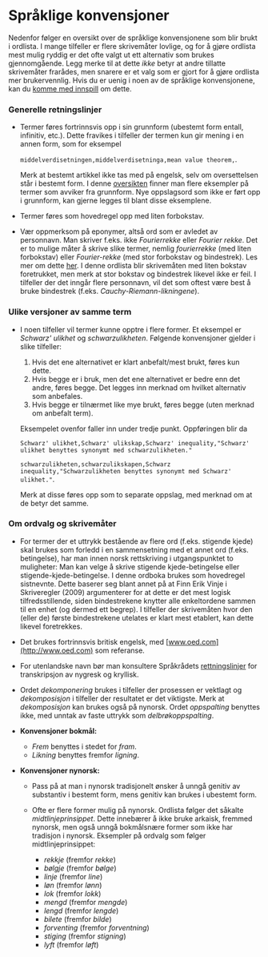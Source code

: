 # Språklige konvensjoner

Nedenfor følger en oversikt over de språklige konvensjonene som blir brukt i ordlista. I mange tilfeller er flere skrivemåter lovlige, og for å gjøre ordlista mest mulig ryddig er det ofte valgt ut ett alternativ som brukes gjennomgående. Legg merke til at dette <i>ikke</i> betyr at andre tillatte skrivemåter frarådes, men snarere er et valg som er gjort for å gjøre ordlista mer brukervennlig. Hvis du er uenig i noen av de språklige konvensjonene, kan du [komme med innspill](innspill.md) om dette. 

### Generelle retningslinjer
* Termer føres fortrinnsvis opp i sin grunnform (ubestemt form entall, infinitiv, etc.). Dette fravikes i tilfeller der termen kun gir mening i en annen form, som for eksempel

  `middelverdisetningen,middelverdisetninga,mean value theorem,`.
 
  Merk at bestemt artikkel ikke tas med på engelsk, selv om oversettelsen står i bestemt form. I denne [oversikten](ikke_grunnform_eksempler.md) finner man flere eksempler på termer som avviker fra grunnform. Nye oppslagsord som ikke er ført opp i grunnform, kan gjerne legges til blant disse eksemplene.

* Termer føres som hovedregel opp med liten forbokstav.

* Vær oppmerksom på eponymer, altså ord som er avledet av personnavn. Man skriver f.eks. ikke <i>Fourierrekke</i> eller <i>Fourier rekke</i>. Det er to mulige måter å skrive slike termer, nemlig <i>fourierrekke</i> (med liten forbokstav) eller <i>Fourier-rekke</i> (med stor forbokstav og bindestrek). Les mer om dette [her](http://www.sprakradet.no/sprakhjelp/Skriverad/Ordlister/eponym-i-fysikk-og-kjemi/). I denne ordlista blir skrivemåten med liten bokstav foretrukket, men merk at stor bokstav og bindestrek likevel ikke er feil. I tilfeller der det inngår flere personnavn, vil det som oftest være best å bruke bindestrek (f.eks. <i>Cauchy-Riemann-likningene</i>). 


### Ulike versjoner av samme term
* I noen tilfeller vil termer kunne opptre i flere former. Et eksempel er <i>Schwarz' ulikhet</i> og <i>schwarzulikheten</i>. Følgende konvensjoner gjelder i slike tilfeller:
  1. Hvis det ene alternativet er klart anbefalt/mest brukt, føres kun dette.  
  2. Hvis begge er i bruk, men det ene alternativet er bedre enn det andre, føres begge. Det legges inn merknad om hvilket alternativ som anbefales.
  3. Hvis begge er tilnærmet like mye brukt, føres begge (uten merknad om anbefalt term).
  
  Eksempelet ovenfor faller inn under tredje punkt. Oppføringen blir da

  `Schwarz' ulikhet,Schwarz' ulikskap,Schwarz' inequality,"Schwarz' ulikhet benyttes synonymt med schwarzulikheten."`

  `schwarzulikheten,schwarzulikskapen,Schwarz inequality,"Schwarzulikheten benyttes synonymt med Schwarz' ulikhet."`.

  Merk at disse føres opp som to separate oppslag, med merknad om at de betyr det samme.



### Om ordvalg og skrivemåter

* For termer der et uttrykk bestående av flere ord (f.eks. stigende kjede) skal brukes som forledd i en sammensetning med et annet ord (f.eks. betingelse), har man innen norsk rettskriving i utgangspunktet to muligheter: Man kan velge å skrive stigende kjede-betingelse eller stigende-kjede-betingelse. I denne ordboka brukes som hovedregel sistnevnte. Dette baserer seg blant annet på at Finn Erik Vinje i Skriveregler (2009) argumenterer for at dette er det mest logisk tilfredsstillende, siden bindestrekene knytter alle enkeltordene sammen til en enhet (og dermed ett begrep). I tilfeller der skrivemåten hvor den (eller de) første bindestrekene utelates er klart mest etablert, kan dette likevel foretrekkes.

* Det brukes fortrinnsvis britisk engelsk, med [www.oed.com](http://www.oed.com) som referanse.

* For utenlandske navn bør man konsultere Språkrådets [rettningslinjer](http://www.sprakradet.no/sprakhjelp/Skriverad/Transkripsjon_av_kyrillisk_og_nygresk/) for transkripsjon av nygresk og kryllisk.

* Ordet <i>dekomponering</i> brukes i tilfeller der prosessen er vektlagt og <i>dekomposisjon</i> i tilfeller der resultatet er det viktigste. Merk at <i>dekomposisjon</i> kan brukes også på nynorsk. Ordet <i>oppspalting</i> benyttes ikke, med unntak av faste uttrykk som <i>delbrøkoppspalting</i>. 

* **Konvensjoner bokmål:**
  * <i>Frem</i> benyttes i stedet for <i>fram</i>.
  * <i>Likning</i> benyttes fremfor <i>ligning</i>.

* **Konvensjoner nynorsk:**
  * Pass på at man i nynorsk tradisjonelt ønsker å unngå genitiv av substantiv i bestemt form, mens genitiv kan brukes i ubestemt form.

  * Ofte er flere former mulig på nynorsk. Ordlista følger det såkalte <i>midtlinjeprinsippet</i>. Dette innebærer å ikke bruke arkaisk, fremmed nynorsk, men også unngå bokmålsnære former som ikke har tradisjon i nynorsk. Eksempler på ordvalg som følger midtlinjeprinsippet:
    * <i>rekkje</i> (fremfor <i>rekke</i>)
    * <i>bølgje</i> (fremfor <i>bølge</i>)
    * <i>linje</i> (fremfor <i>line</i>)
    * <i>løn</i> (fremfor <i>lønn</i>)
    * <i>lok</i> (fremfor <i>lokk</i>)
    * <i>mengd</i> (fremfor <i>mengde</i>)
    * <i>lengd</i> (fremfor <i>lengde</i>)
    * <i>bilete</i> (fremfor <i>bilde</i>)
    * <i>forventing</i> (fremfor <i>forventning</i>)
    * <i>stiging</i> (fremfor <i>stigning</i>)
    * <i>lyft</i> (fremfor <i>løft</i>)
